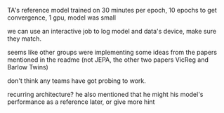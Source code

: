 TA's reference model trained on 30 minutes per epoch, 10 epochs to get convergence, 1 gpu, model was small

we can use an interactive job to log model and data's device, make sure they match.

seems like other groups were implementing some ideas from the papers mentioned in the readme (not JEPA, the other two papers VicReg and Barlow Twins)

don't think any teams have got probing to work.

recurring architecture?
he also mentioned that he might his model's performance as a reference later, or give more hint 

